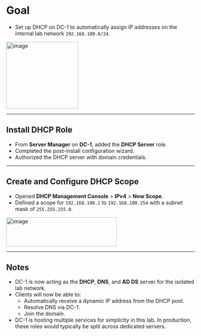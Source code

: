 # Goal
- Set up DHCP on DC-1 to automatically assign IP addresses on the internal lab network `192.168.100.0/24`.

<img width="192" height="178" alt="image" src="https://github.com/user-attachments/assets/4f68fcda-05ba-479f-b683-d286cbc0a1d8" />

---

## Install DHCP Role
- From **Server Manager** on **DC-1**, added the **DHCP Server** role.
- Completed the post-install configuration wizard.
- Authorized the DHCP server with domain credentials.

---

## Create and Configure DHCP Scope
- Opened **DHCP Management Console** > **IPv4** > **New Scope**.
- Defined a scope for `192.168.100.1` to `192.168.100.254` with a subnet mask of `255.255.255.0`.

<img width="295" height="77" alt="image" src="https://github.com/user-attachments/assets/b30384e6-d4b4-49f3-b8db-dfa86d957db1" />

---

## Notes
- DC-1 is now acting as the **DHCP**, **DNS**, and **AD DS** server for the isolated lab network.
- Clients will now be able to:
  - Automatically receive a dynamic IP address from the DHCP pool.
  - Resolve DNS via DC-1.
  - Join the domain.
- DC-1 is hosting multiple services for simplicity in this lab. In production, these roles would typically be split across dedicated servers.


